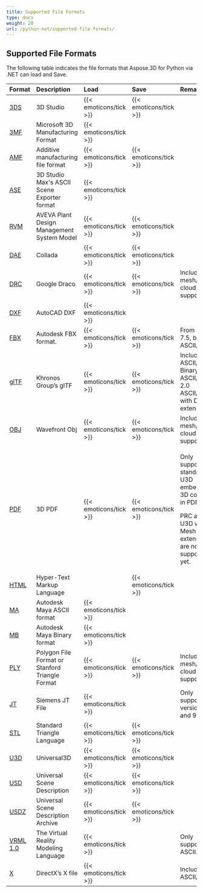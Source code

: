 ```yaml
---
title: Supported File Formats
type: docs
weight: 20
url: /python-net/supported-file-formats/
---
```


## **Supported File Formats**
The following table indicates the file formats that Aspose.3D for Python via .NET can load and Save.

|**Format**|**Description**|**Load**|**Save**|**Remarks**|
| :- | :- | :- | :- | :- |
|[3DS](https://docs.fileformat.com/3d/3ds/)|3D Studio|{{< emoticons/tick >}}|{{< emoticons/tick >}}| |
|[3MF](https://docs.fileformat.com/3d/3mf/)|Microsoft 3D Manufacturing Format|{{< emoticons/tick >}}| | |
|[AMF](https://docs.fileformat.com/3d/amf/)|Additive manufacturing file format|{{< emoticons/tick >}}|{{< emoticons/tick >}}| |
|[ASE](https://docs.fileformat.com/3d/ase/)|3D Studio Max's ASCII Scene Exporter format|{{< emoticons/tick >}}| | |
|[RVM](https://docs.fileformat.com/3d/rvm/)|AVEVA Plant Design Management System Model|{{< emoticons/tick >}}|{{< emoticons/tick >}}| |
|[DAE](https://docs.fileformat.com/3d/dae/)|Collada|{{< emoticons/tick >}}|{{< emoticons/tick >}}| |
|[DRC](https://docs.fileformat.com/3d/drc/)|Google Draco|{{< emoticons/tick >}}|{{< emoticons/tick >}}|Including mesh/point cloud support|
|[DXF](https://docs.fileformat.com/cad/dxf/)|AutoCAD DXF|{{< emoticons/tick >}}| | |
|[FBX](https://docs.fileformat.com/3d/fbx/)|Autodesk FBX format.|{{< emoticons/tick >}}|{{< emoticons/tick >}}|From 7.2 to 7.5, both ASCII/Binary.|
|[glTF](https://docs.fileformat.com/3d/glb/)|Khronos Group’s glTF|{{< emoticons/tick >}}|{{< emoticons/tick >}}|Including 1.0 ASCII/ Binary, 2.0 ASCII/Binary, 2.0 ASCII/Binary with Draco extension|
|[OBJ](https://docs.fileformat.com/3d/obj/)|Wavefront Obj|{{< emoticons/tick >}}|{{< emoticons/tick >}}|Including mesh/point cloud support.|
|[PDF](https://docs.fileformat.com/pdf/)|3D PDF|{{< emoticons/tick >}}|{{< emoticons/tick >}}|<p>Only supports standard U3D embedded 3D content in PDF.</p><p>PRC and U3D with RH Mesh extension are not supported yet.</p>|
|[HTML](https://docs.fileformat.com/web/html/)|Hyper-Text Markup Language| |{{< emoticons/tick >}}| |
|[MA](https://docs.fileformat.com/3d/ma/)|Autodesk Maya ASCII format|{{< emoticons/tick >}} | | |
|[MB](https://docs.fileformat.com/3d/mb/)|Autodesk Maya Binary format|{{< emoticons/tick >}} | | |
|[PLY](https://docs.fileformat.com/3d/ply/)|Polygon File Format or Stanford Triangle Format|{{< emoticons/tick >}}|{{< emoticons/tick >}}|Including mesh/point cloud support.|
|[JT](https://docs.fileformat.com/3d/jt/)|Siemens JT File|{{< emoticons/tick >}}| |Only supports version 8 and 9.|
|[STL](https://docs.fileformat.com/cad/stl/)|Standard Triangle Language|{{< emoticons/tick >}}|{{< emoticons/tick >}}| |
|[U3D](https://docs.fileformat.com/3d/u3d/)|Universal3D|{{< emoticons/tick >}}|{{< emoticons/tick >}}| |
|[USD](https://docs.fileformat.com/3d/usd/)|Universal Scene Description|{{< emoticons/tick >}}|{{< emoticons/tick >}}| |
|[USDZ](https://docs.fileformat.com/3d/usdz/)|Universal Scene Description Archive|{{< emoticons/tick >}}|{{< emoticons/tick >}}| |
|[VRML 1.0](https://docs.fileformat.com/3d/vrml/)|The Virtual Reality Modeling Language|{{< emoticons/tick >}}| |Only supports 1.0 ASCII.|
|[X](https://docs.fileformat.com/3d/x/)|DirectX’s X file|{{< emoticons/tick >}}| |Including ASCII/Binary.|

